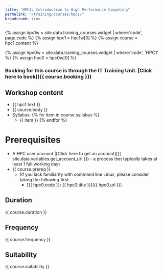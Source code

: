 ```yaml
---
title: "HPC1: Introduction to High Performance Computing"
permalink: "/training/courses/hpc1/"
breadcrumb: true
---
```


{% assign hpc1w = site.data.training_courses.widget | where:'code', page.code %}
{% assign hpc1 = hpc1w[0] %}
{% assign course = hpc1.content %}

{% assign hpc0w = site.data.training_courses.widget | where:'code', 'HPC1' %}
{% assign hpc0 = hpc0w[0] %}

### Booking for this course is through the IT Training Unit. [Click here to book]({{ course.booking }})

## Workshop content
- {{ hpc1.text }}
- {{ course.body }}
- Syllabus:
{% for item in course.syllabus %}
  - {{ item }}
{% endfor %}

# Prerequisites
- A HPC user account ([Click here to get an account]({{ site.data.variables.get_account_url }}) - a process that typically takes at least 1 full working day)
- {{ course.prereq }}
  - (If you lack familiarity with command line Linux, please consider taking the following first:
    - [{{ hpc0.code }}: {{ hpc0.title }}]({{ hpc0.url }})

## Duration
{{ course.duration }}

## Frequency
{{ course.frequency }}
<!--
If you would like a bespoke version of this course run in your department then please
[contact us]({{ site.data.variables.contact_url }}).
-->

## Suitability
{{ course.suitability }}
